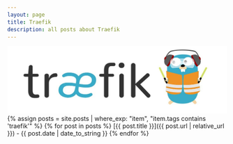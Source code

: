 ```yaml
---
layout: page
title: Traefik
description: all posts about Traefik
---
```

![Traefik](/pictures/traefik.png)
{% assign posts = site.posts | where_exp: "item", "item.tags contains 'traefik'" %}
{% for post in posts %}
  [{{ post.title }}]({{ post.url | relative_url }}) - {{ post.date | date_to_string }}
{% endfor %}


